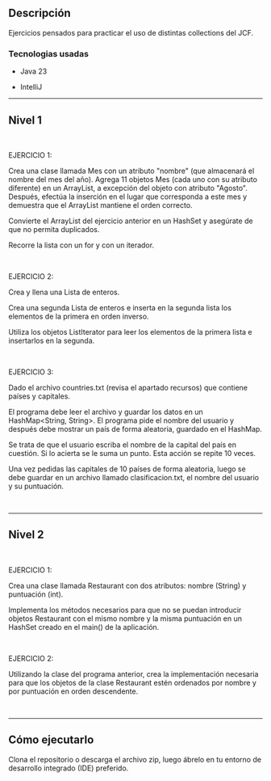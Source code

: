 
## Descripción

Ejercicios pensados para practicar el uso de distintas collections del JCF.

### Tecnologias usadas

- Java 23

- IntelliJ

***

## Nivel 1

<br>

EJERCICIO 1:

Crea una clase llamada Mes con un atributo "nombre" (que almacenará el nombre del mes del año). Agrega 11 objetos Mes (cada uno con su atributo diferente) en un ArrayList, a excepción del objeto con atributo "Agosto". Después, efectúa la inserción en el lugar que corresponda a este mes y demuestra que el ArrayList mantiene el orden correcto.

Convierte el ArrayList del ejercicio anterior en un HashSet y asegúrate de que no permita duplicados.

Recorre la lista con un for y con un iterador.

<br>

EJERCICIO 2:

Crea y llena una Lista de enteros.

Crea una segunda Lista de enteros e inserta en la segunda lista los elementos de la primera en orden inverso.

Utiliza los objetos ListIterator para leer los elementos de la primera lista e insertarlos en la segunda.

<br>

EJERCICIO 3:

Dado el archivo countries.txt (revisa el apartado recursos) que contiene países y capitales.

El programa debe leer el archivo y guardar los datos en un HashMap<String, String>. El programa pide el nombre del usuario y después debe mostrar un país de forma aleatoria, guardado en el HashMap. 

Se trata de que el usuario escriba el nombre de la capital del país en cuestión. Si lo acierta se le suma un punto. Esta acción se repite 10 veces. 

Una vez pedidas las capitales de 10 países de forma aleatoria, luego se debe guardar en un archivo llamado clasificacion.txt, el nombre del usuario y su puntuación.

<br>

***


## Nivel 2

<br>

EJERCICIO 1: 

Crea una clase llamada Restaurant con dos atributos: nombre (String) y puntuación (int).

Implementa los métodos necesarios para que no se puedan introducir objetos Restaurant con el mismo nombre y la misma puntuación en un HashSet creado en el main() de la aplicación.

<br>

EJERCICIO 2:

Utilizando la clase del programa anterior, crea la implementación necesaria para que los objetos de la clase Restaurant estén ordenados por nombre y por puntuación en orden descendente.

<br>

***


## Cómo ejecutarlo
Clona el repositorio o descarga el archivo zip, luego ábrelo en tu entorno de desarrollo integrado (IDE) preferido.
